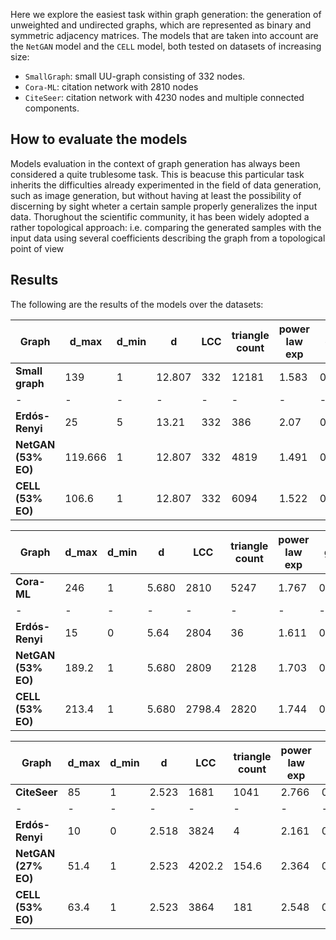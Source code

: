 Here we explore the easiest task within graph generation: the generation of unweighted and undirected graphs, which are represented as binary and symmetric adjacency matrices.
The models that are taken into account are the `NetGAN` model and the `CELL` model, both tested on datasets of increasing size:

- `SmallGraph`: small UU-graph consisting of 332 nodes.
- `Cora-ML`: citation network with 2810 nodes
- `CiteSeer`: citation network with 4230 nodes and multiple connected components.

## How to evaluate the models

Models evaluation in the context of graph generation has always been considered a quite trublesome task. This is beacuse this particular task inherits the difficulties already experimented in the field of data generation, such as image generation, but without having at least the possibility of discerning by sight wheter a certain sample properly generalizes the input data.
Thorughout the scientific community, it has been widely adopted a rather topological approach: i.e. comparing the generated samples with the input data using several coefficients describing the graph from a topological point of view

## Results

The following are the results of the models over the datasets:

| Graph           | d_max   | d_min | d      | LCC | triangle count | power law exp | gini  | real edge distribution entropy | assortativity | clustering coefficient | #components | cpl   | time[s] |
| --------------- | ------- | ----- | ------ | --- | -------------- | ------------- | ----- | ------------------------------ | ------------- | ---------------------- | ----------- | ----- | ------- |
| **Small graph**     | 139     | 1     | 12.807 | 332 | 12181          | 1.583         | 0.641 | 0.865                          | \-0.207       | 0.016                  | 1           | 2.738 | \-      |
| \-              | \-      | \-    | \-     | \-  | \-             | \-            | \-    | \-                             | \-            | \-                     | \-          | \-    | \-      |
| **Erdós-Renyi**    | 25      | 5     | 13.21  | 332 | 386            | 2.07          | 0.145 | 0.993                          | 0.008         | 0.009                  | 1           | 2.533 | 0       |
| **NetGAN (53% EO)** | 119.666 | 1     | 12.807 | 332 | 4819           | 1.491         | 0.527 | 0.910                          | \-0,214       | 0.010                  | 1           | 2.549 | 2782.8  |
| **CELL (53% EO)**   | 106.6   | 1     | 12.807 | 332 | 6094           | 1.522         | 0.569 | 0.896                          | \-0,214       | 0.012                  | 1           | 2.716 | <1



| Graph           | d_max | d_min | d     | LCC    | triangle count | power law exp | gini  | real edge distribution entropy | assortativity | clustering coefficient | #components | cpl   | time[s]    |
| --------------- | ----- | ----- | ----- | ------ | -------------- | ------------- | ----- | ------------------------------ | ------------- | ---------------------- | ----------- | ----- | ---------- |
| **Cora-ML**         | 246   | 1     | 5.680 | 2810   | 5247           | 1.767         | 0.495 | 0.938                          | \-0,076       | 0.004                  | 1           | 5.271 | \-         |
| \-              | \-    | \-    | \-    | \-     | \-             | \-            | \-    | \-                             | \-            | \-                     | \-          | \-    | \-         |
| **Erdós-Renyi**     | 15    | 0     | 5.64  | 2804   | 36             | 1.611         | 0.231 | 0.988                          | 0.0005        | 0.001                  | 7           | 4.790 | 10         |
| **NetGAN (53% EO)** | 189.2 | 1     | 5.680 | 2809   | 2128           | 1.703         | 0.423 | 0.955                          | \-0,08        | 0.003                  | 1.4         | 4.712 | 63.485.598 |
| **CELL (53% EO)**   | 213.4 | 1     | 5.680 | 2798.4 | 2820           | 1.744         | 0.469 | 0.946                          | \-0,08        | 0.003                  | 5.6         | 4.911 | 7          |


| Graph           | d_max | d_min | d     | LCC    | triangle count | power law exp | gini  | real edge distribution entropy | assortativity | clustering coefficient | #components | cpl   | time[s] |
| --------------- | ----- | ----- | ----- | ------ | -------------- | ------------- | ----- | ------------------------------ | ------------- | ---------------------- | ----------- | ----- | ------- |
| **CiteSeer**        | 85    | 1     | 2.523 | 1681   | 1041           | 2.766         | 0.460 | 0.942                          | \-0,077       | 0.00866                | 515         | 7.367 | \-      |
| \-              | \-    | \-    | \-    | \-     | \-             | \-            | \-    | \-                             | \-            | \-                     | \-          | \-    | \-      |
| **Erdós-Renyi**     | 10    | 0     | 2.518 | 3824   | 4              | 2.161         | 0.344 | 0.973                          | 0.002         | 0.001                  | 371         | 8.834 | 5       |
| **NetGAN (27% EO)** | 51.4  | 1     | 2.523 | 4202.2 | 154.6          | 2.364         | 0.333 | 0.973                          | \-0,117       | 0.00737                | 7.8         | 10.18 | Days    |
| **CELL (53% EO)**   | 63.4  | 1     | 2.523 | 3864   | 181            | 2.548         | 0.407 | 0.958                          | \-0,012       | 0.00336                | 120.8       | 9.052 | 10      |



